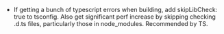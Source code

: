 - If getting a bunch of typescript errors when building, add skipLibCheck: true to tsconfig. Also get significant perf increase by skipping checking .d.ts files, particularly those in node_modules. Recommended by TS.
